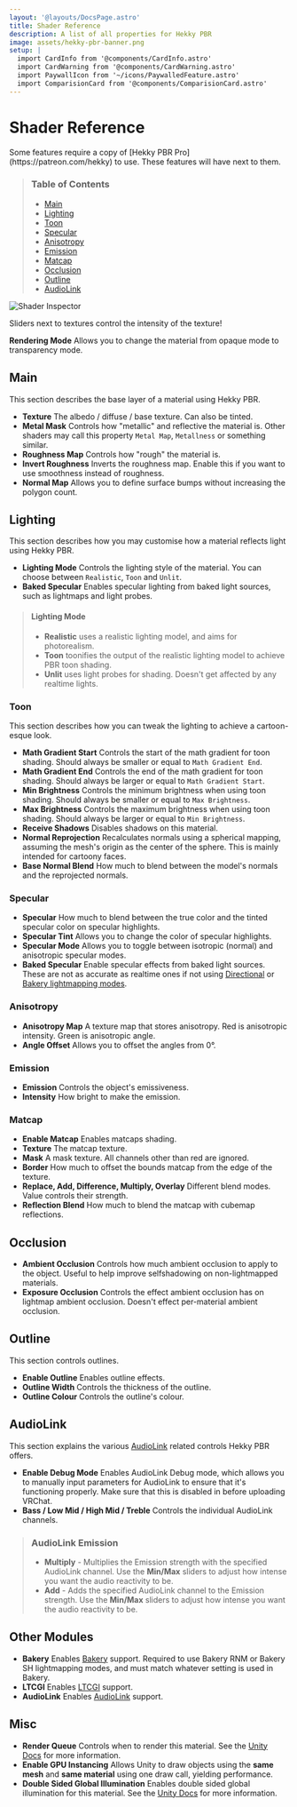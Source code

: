 ```yaml
---
layout: '@layouts/DocsPage.astro'
title: Shader Reference
description: A list of all properties for Hekky PBR
image: assets/hekky-pbr-banner.png
setup: | 
  import CardInfo from '@components/CardInfo.astro'
  import CardWarning from '@components/CardWarning.astro'
  import PaywallIcon from '~/icons/PaywalledFeature.astro'
  import ComparisionCard from '@components/ComparisionCard.astro'
---
```

# Shader Reference
<CardWarning title="Paid Features">
Some features require a copy of [Hekky PBR Pro](https://patreon.com/hekky) to use. These features will have <PaywallIcon height="16px" width="16px"/> next to them.
</CardWarning>

> ### Table of Contents
> 
> - [Main](#main)
> - [Lighting](#lighting)
> - [Toon](#toon)
> - [Specular](#specular)
> - [Anisotropy](#anisotropy)
> - [Emission](#emission)
> - [Matcap](#matcap)
> - [Occlusion](#occlusion)
> - [Outline](#outline)
> - [AudioLink](#audiolink)

![Shader Inspector](/en/hekkypbr_shader_inspector_full.png)

<CardInfo title="Sliders">
Sliders next to textures control the intensity of the texture!
</CardInfo>

**Rendering Mode** Allows you to change the material from opaque mode to transparency mode.

## Main

This section describes the base layer of a material using Hekky PBR.

- **Texture** The albedo / diffuse / base texture. Can also be tinted.
- **Metal Mask** Controls how "metallic" and reflective the material is. Other shaders may call this property `Metal Map`, `Metallness` or something similar.
- **Roughness Map** Controls how "rough" the material is.
- **Invert Roughness** Inverts the roughness map. Enable this if you want to use smoothness instead of roughness.
- **Normal Map** Allows you to define surface bumps without increasing the polygon count.

## Lighting

This section describes how you may customise how a material reflects light using Hekky PBR.

- **Lighting Mode** Controls the lighting style of the material. You can choose between `Realistic`, `Toon` and `Unlit`.
- **Baked Specular** Enables specular lighting from baked light sources, such as lightmaps and light probes.

> #### Lighting Mode
> 
> - **Realistic** uses a realistic lighting model, and aims for photorealism.
> - **Toon** toonifies the output of the realistic lighting model to achieve PBR toon shading.
> - **Unlit** uses light probes for shading. Doesn't get affected by any realtime lights.

### Toon

This section describes how you can tweak the lighting to achieve a cartoon-esque look.

<ComparisionCard beforeSrc="/shared/img/toon-off.png" beforeTxt="Realistic Lighting" afterSrc="/shared/img/toon-on.png" afterTxt="Toon Lighting" color="#000"/>

- **Math Gradient Start** Controls the start of the math gradient for toon shading. Should always be smaller or equal to `Math Gradient End`.
- **Math Gradient End** Controls the end of the math gradient for toon shading. Should always be larger or equal to `Math Gradient Start`.
- **Min Brightness** Controls the minimum brightness when using toon shading. Should always be smaller or equal to `Max Brightness`.
- **Max Brightness** Controls the maximum brightness when using toon shading. Should always be larger or equal to `Min Brightness`.
- **Receive Shadows** Disables shadows on this material.
- **Normal Reprojection** Recalculates normals using a spherical mapping, assuming the mesh's origin as the center of the sphere. This is mainly intended for cartoony faces.
- **Base Normal Blend** How much to blend between the model's normals and the reprojected normals.

### Specular

- **Specular** How much to blend between the true color and the tinted specular color on specular highlights.
- **Specular Tint** Allows you to change the color of specular highlights.
- **Specular Mode** Allows you to toggle between isotropic (normal) and anisotropic specular modes.
- **Baked Specular** Enable specular effects from baked light sources. These are not as accurate as realtime ones if not using [Directional](https://docs.unity3d.com/2019.4/Documentation/Manual/LightmappingDirectional.html) or [Bakery lightmapping modes](https://geom.io/bakery/wiki/index.php?title=Manual#Directional_mode).

### Anisotropy

- <PaywallIcon height="16px" width="16px"/> **Anisotropy Map** A texture map that stores anisotropy. Red is anisotropic intensity. Green is anisotropic angle.
- <PaywallIcon height="16px" width="16px"/> **Angle Offset** Allows you to offset the angles from 0°.

### Emission

- **Emission** Controls the object's emissiveness.
- **Intensity** How bright to make the emission.

### Matcap

- **Enable Matcap** Enables matcaps shading.
- **Texture** The matcap texture.
- **Mask** A mask texture. All channels other than red are ignored.
- **Border** How much to offset the bounds matcap from the edge of the texture.
- **Replace, Add, Difference, Multiply, Overlay** Different blend modes. Value controls their strength.
- **Reflection Blend** How much to blend the matcap with cubemap reflections.

## Occlusion

- **Ambient Occlusion** Controls how much ambient occlusion to apply to the object. Useful to help improve selfshadowing on non-lightmapped materials.
- **Exposure Occlusion** Controls the effect ambient occlusion has on lightmap ambient occlusion. Doesn't effect per-material ambient occlusion.

## Outline

This section controls outlines.

- **Enable Outline** Enables outline effects.
- **Outline Width** Controls the thickness of the outline.
- **Outline Colour** Controls the outline's colour.

## AudioLink

This section explains the various [AudioLink](https://github.com/llealloo/vrc-udon-audio-link) related controls Hekky PBR offers.

- **Enable Debug Mode** Enables AudioLink Debug mode, which allows you to manually input parameters for AudioLink to ensure that it's functioning properly. Make sure that this is disabled in before uploading VRChat.
- **Bass / Low Mid / High Mid / Treble** Controls the individual AudioLink channels.

> ### AudioLink Emission
> 
> - **Multiply** - Multiplies the Emission strength with the specified AudioLink channel. Use the **Min/Max** sliders to adjust how intense you want the audio reactivity to be.
> - **Add** - Adds the specified AudioLink channel to the Emission strength. Use the **Min/Max** sliders to adjust how intense you want the audio reactivity to be.

## Other Modules

- **Bakery** Enables [Bakery](https://assetstore.unity.com/packages/tools/level-design/bakery-gpu-lightmapper-122218) support. Required to use Bakery RNM or Bakery SH lightmapping modes, and must match whatever setting is used in Bakery.
- **LTCGI** Enables [LTCGI](https://github.com/pimaker/ltcgi) support.
- **AudioLink** Enables [AudioLink](https://github.com/llealloo/vrc-udon-audio-link) support.

## Misc

- **Render Queue** Controls when to render this material. See the [Unity Docs](https://docs.unity3d.com/Manual/class-Material.html) for more information.
- **Enable GPU Instancing** Allows Unity to draw objects using the **same mesh** and **same material** using one draw call, yielding performance.
- **Double Sided Global Illumination** Enables double sided global illumination for this material. See the [Unity Docs](https://docs.unity3d.com/Manual/class-Material.html) for more information.